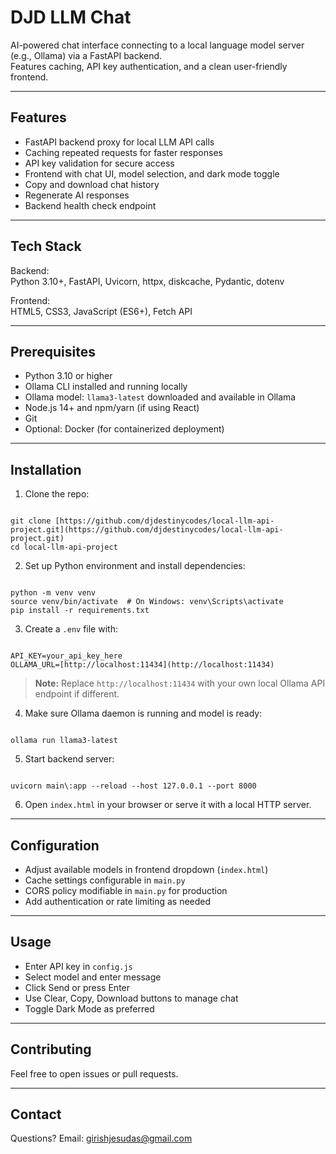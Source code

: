 # DJD LLM Chat

AI-powered chat interface connecting to a local language model server (e.g., Ollama) via a FastAPI backend.  
Features caching, API key authentication, and a clean user-friendly frontend.

---

## Features

- FastAPI backend proxy for local LLM API calls  
- Caching repeated requests for faster responses  
- API key validation for secure access  
- Frontend with chat UI, model selection, and dark mode toggle  
- Copy and download chat history  
- Regenerate AI responses  
- Backend health check endpoint

---

## Tech Stack

Backend:  
Python 3.10+, FastAPI, Uvicorn, httpx, diskcache, Pydantic, dotenv

Frontend:  
HTML5, CSS3, JavaScript (ES6+), Fetch API

---

## Prerequisites

- Python 3.10 or higher  
- Ollama CLI installed and running locally  
- Ollama model: `llama3-latest` downloaded and available in Ollama  
- Node.js 14+ and npm/yarn (if using React)  
- Git  
- Optional: Docker (for containerized deployment)  

---

## Installation

1. Clone the repo:  
```

git clone [https://github.com/djdestinycodes/local-llm-api-project.git](https://github.com/djdestinycodes/local-llm-api-project.git)
cd local-llm-api-project

```

2. Set up Python environment and install dependencies:  
```

python -m venv venv
source venv/bin/activate  # On Windows: venv\Scripts\activate
pip install -r requirements.txt

```

3. Create a `.env` file with:  
```

API_KEY=your_api_key_here
OLLAMA_URL=[http://localhost:11434](http://localhost:11434)

```

> **Note:** Replace `http://localhost:11434` with your own local Ollama API endpoint if different.

4. Make sure Ollama daemon is running and model is ready:  
```

ollama run llama3-latest

```

5. Start backend server:  
```

uvicorn main\:app --reload --host 127.0.0.1 --port 8000

```

6. Open `index.html` in your browser or serve it with a local HTTP server.

---

## Configuration

- Adjust available models in frontend dropdown (`index.html`)  
- Cache settings configurable in `main.py`  
- CORS policy modifiable in `main.py` for production  
- Add authentication or rate limiting as needed

---

## Usage

- Enter API key in `config.js`  
- Select model and enter message  
- Click Send or press Enter  
- Use Clear, Copy, Download buttons to manage chat  
- Toggle Dark Mode as preferred

---

## Contributing

Feel free to open issues or pull requests.

---

## Contact

Questions? Email: girishjesudas@gmail.com

